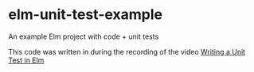 # elm-unit-test-example
An example Elm project with code + unit tests

This code was written in during the recording of the video [Writing a Unit Test in Elm](https://www.youtube.com/embed/GNHOyHbGUlg)
